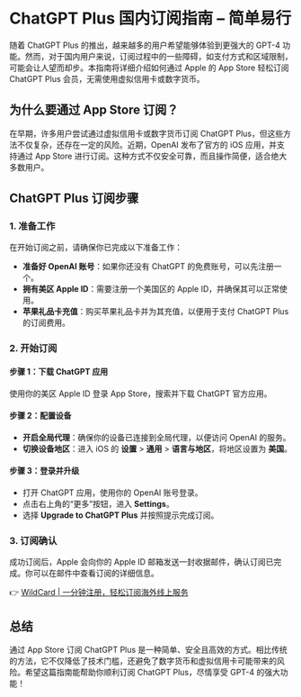 # ChatGPT Plus 国内订阅指南 – 简单易行

随着 ChatGPT Plus 的推出，越来越多的用户希望能够体验到更强大的 GPT-4 功能。然而，对于国内用户来说，订阅过程中的一些障碍，如支付方式和区域限制，可能会让人望而却步。本指南将详细介绍如何通过 Apple 的 App Store 轻松订阅 ChatGPT Plus 会员，无需使用虚拟信用卡或数字货币。

## 为什么要通过 App Store 订阅？

在早期，许多用户尝试通过虚拟信用卡或数字货币订阅 ChatGPT Plus，但这些方法不仅复杂，还存在一定的风险。近期，OpenAI 发布了官方的 iOS 应用，并支持通过 App Store 进行订阅。这种方式不仅安全可靠，而且操作简便，适合绝大多数用户。

## ChatGPT Plus 订阅步骤

### 1. 准备工作

在开始订阅之前，请确保你已完成以下准备工作：

- **准备好 OpenAI 账号**：如果你还没有 ChatGPT 的免费账号，可以先注册一个。
- **拥有美区 Apple ID**：需要注册一个美国区的 Apple ID，并确保其可以正常使用。
- **苹果礼品卡充值**：购买苹果礼品卡并为其充值，以便用于支付 ChatGPT Plus 的订阅费用。

### 2. 开始订阅

#### 步骤 1：下载 ChatGPT 应用

使用你的美区 Apple ID 登录 App Store，搜索并下载 ChatGPT 官方应用。

#### 步骤 2：配置设备

- **开启全局代理**：确保你的设备已连接到全局代理，以便访问 OpenAI 的服务。
- **切换设备地区**：进入 iOS 的 **设置** > **通用** > **语言与地区**，将地区设置为 **美国**。

#### 步骤 3：登录并升级

- 打开 ChatGPT 应用，使用你的 OpenAI 账号登录。
- 点击右上角的“更多”按钮，进入 **Settings**。
- 选择 **Upgrade to ChatGPT Plus** 并按照提示完成订阅。

### 3. 订阅确认

成功订阅后，Apple 会向你的 Apple ID 邮箱发送一封收据邮件，确认订阅已完成。你可以在邮件中查看订阅的详细信息。

👉 [WildCard | 一分钟注册，轻松订阅海外线上服务](https://bbtdd.com/WildCard)

## 总结

通过 App Store 订阅 ChatGPT Plus 是一种简单、安全且高效的方式。相比传统的方法，它不仅降低了技术门槛，还避免了数字货币和虚拟信用卡可能带来的风险。希望这篇指南能帮助你顺利订阅 ChatGPT Plus，尽情享受 GPT-4 的强大功能！